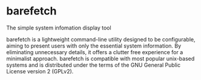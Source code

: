 # barefetch                                            

The simple system infomation display tool

barefetch is a lightweight command-line utility designed to be configurable, aiming to present users with only the essential system information. By eliminating unnecessary details, it offers a clutter free experience for a minimalist approach. barefetch is compatible with most popular unix-based systems and is distributed under the terms of the GNU General Public License version 2 (GPLv2).
